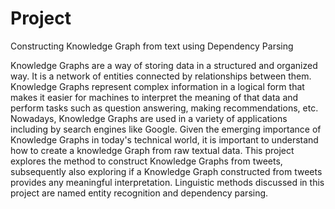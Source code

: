 # Project

Constructing Knowledge Graph from text using Dependency Parsing

Knowledge Graphs are a way of storing data in a structured and organized way. It is a network of entities connected by relationships between them. Knowledge Graphs represent complex information in a logical form that makes it easier for machines to interpret the meaning of that data and perform tasks such as question answering, making recommendations, etc. Nowadays, Knowledge Graphs are used in a variety of applications including by search engines like Google. Given the emerging importance of Knowledge Graphs in today's technical world, it is important to understand how to create a knowledge Graph from raw textual data. This project explores the method to construct Knowledge Graphs from tweets, subsequently also exploring if a Knowledge Graph constructed from tweets provides any meaningful interpretation. Linguistic methods discussed in this project are named entity recognition and dependency parsing.
